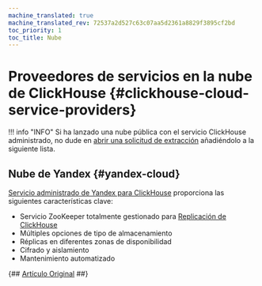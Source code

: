 ```yaml
---
machine_translated: true
machine_translated_rev: 72537a2d527c63c07aa5d2361a8829f3895cf2bd
toc_priority: 1
toc_title: Nube
---
```


# Proveedores de servicios en la nube de ClickHouse {#clickhouse-cloud-service-providers}

!!! info "INFO"
    Si ha lanzado una nube pública con el servicio ClickHouse administrado, no dude en [abrir una solicitud de extracción](https://github.com/ClickHouse/ClickHouse/edit/master/docs/en/commercial/cloud.md) añadiéndolo a la siguiente lista.

## Nube de Yandex {#yandex-cloud}

[Servicio administrado de Yandex para ClickHouse](https://cloud.yandex.com/services/managed-clickhouse?utm_source=referrals&utm_medium=clickhouseofficialsite&utm_campaign=link3) proporciona las siguientes características clave:

-   Servicio ZooKeeper totalmente gestionado para [Replicación de ClickHouse](../engines/table-engines/mergetree-family/replication.md)
-   Múltiples opciones de tipo de almacenamiento
-   Réplicas en diferentes zonas de disponibilidad
-   Cifrado y aislamiento
-   Mantenimiento automatizado

{## [Artículo Original](https://clickhouse.tech/docs/en/commercial/cloud/) ##}
